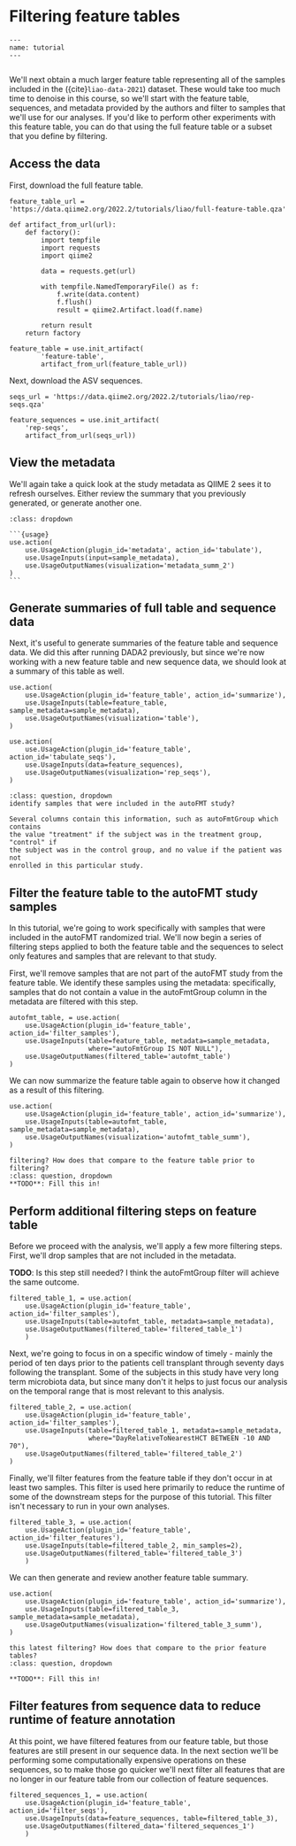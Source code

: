 # Filtering feature tables

```{usage-scope}
---
name: tutorial
---
```

```{usage-selector}
```

We'll next obtain a much larger feature table representing all of the samples
included in the ({cite}`liao-data-2021`) dataset. These would take too much
time to denoise in this course, so we'll start with the feature table,
sequences, and metadata provided by the authors and filter to samples that
we'll use for our analyses. If you'd like to perform other experiments with
this feature table, you can do that using the full feature table or a subset
that you define by filtering.

## Access the data

First, download the full feature table.

```{usage}
feature_table_url = 'https://data.qiime2.org/2022.2/tutorials/liao/full-feature-table.qza'

def artifact_from_url(url):
    def factory():
        import tempfile
        import requests
        import qiime2

        data = requests.get(url)

        with tempfile.NamedTemporaryFile() as f:
            f.write(data.content)
            f.flush()
            result = qiime2.Artifact.load(f.name)

        return result
    return factory

feature_table = use.init_artifact(
        'feature-table',
        artifact_from_url(feature_table_url))
```

Next, download the ASV sequences.

```{usage}
seqs_url = 'https://data.qiime2.org/2022.2/tutorials/liao/rep-seqs.qza'

feature_sequences = use.init_artifact(
    'rep-seqs',
    artifact_from_url(seqs_url))
```

## View the metadata

We'll again take a quick look at the study metadata as QIIME 2 sees it to
refresh ourselves. Either review the summary that you previously generated, or
generate another one.

````{admonition} Expand this box for help generating a metadata summary.
:class: dropdown

```{usage}
use.action(
    use.UsageAction(plugin_id='metadata', action_id='tabulate'),
    use.UsageInputs(input=sample_metadata),
    use.UsageOutputNames(visualization='metadata_summ_2')
)
```
````


## Generate summaries of full table and sequence data

Next, it's useful to generate summaries of the feature table and sequence data.
We did this after running DADA2 previously, but since we're now working with a
new feature table and new sequence data, we should look at a summary of this
table as well.

```{usage}
use.action(
    use.UsageAction(plugin_id='feature_table', action_id='summarize'),
    use.UsageInputs(table=feature_table, sample_metadata=sample_metadata),
    use.UsageOutputNames(visualization='table'),
)

use.action(
    use.UsageAction(plugin_id='feature_table', action_id='tabulate_seqs'),
    use.UsageInputs(data=feature_sequences),
    use.UsageOutputNames(visualization='rep_seqs'),
)
```

```{admonition} Which column or columns in the metadata could be used to
:class: question, dropdown
identify samples that were included in the autoFMT study?

Several columns contain this information, such as autoFmtGroup which contains
the value "treatment" if the subject was in the treatment group, "control" if
the subject was in the control group, and no value if the patient was not
enrolled in this particular study.
```


## Filter the feature table to the autoFMT study samples

In this tutorial, we're going to work specifically with samples that were
included in the autoFMT randomized trial. We'll now begin a series of filtering
steps applied to both the feature table and the sequences to select only
features and samples that are relevant to that study.

First, we'll remove samples that are not part of the autoFMT study from the
feature table. We identify these samples using the metadata: specifically,
samples that do not contain a value in the autoFmtGroup column in the metadata
are filtered with this step.

```{usage}
autofmt_table, = use.action(
    use.UsageAction(plugin_id='feature_table', action_id='filter_samples'),
    use.UsageInputs(table=feature_table, metadata=sample_metadata,
                    where="autoFmtGroup IS NOT NULL"),
    use.UsageOutputNames(filtered_table='autofmt_table')
)
```

We can now summarize the feature table again to observe how it changed as a
result of this filtering.

```{usage}
use.action(
    use.UsageAction(plugin_id='feature_table', action_id='summarize'),
    use.UsageInputs(table=autofmt_table, sample_metadata=sample_metadata),
    use.UsageOutputNames(visualization='autofmt_table_summ'),
)
```

```{admonition} How many samples and features are in this feature table after
filtering? How does that compare to the feature table prior to filtering?
:class: question, dropdown
**TODO**: Fill this in!
```

## Perform additional filtering steps on feature table

Before we proceed with the analysis, we'll apply a few more filtering steps.
First, we'll drop samples that are not included in the metadata.

**TODO**: Is this step still needed? I think the autoFmtGroup filter will
achieve the same outcome.

```{usage}
filtered_table_1, = use.action(
    use.UsageAction(plugin_id='feature_table', action_id='filter_samples'),
    use.UsageInputs(table=autofmt_table, metadata=sample_metadata),
    use.UsageOutputNames(filtered_table='filtered_table_1')
    )
```

Next, we're going to focus in on a specific window of timely - mainly the
period of ten days prior to the patients cell transplant through seventy days
following the transplant. Some of the subjects in this study have very long
term microbiota data, but since many don't it helps to just focus our analysis
on the temporal range that is most relevant to this analysis.

```{usage}
filtered_table_2, = use.action(
    use.UsageAction(plugin_id='feature_table', action_id='filter_samples'),
    use.UsageInputs(table=filtered_table_1, metadata=sample_metadata,
                    where="DayRelativeToNearestHCT BETWEEN -10 AND 70"),
    use.UsageOutputNames(filtered_table='filtered_table_2')
)
```

Finally, we'll filter features from the feature table if they don't occur in at
least two samples. This filter is used here primarily to reduce the runtime of
some of the downstream steps for the purpose of this tutorial. This filter
isn't necessary to run in your own analyses.


```{usage}
filtered_table_3, = use.action(
    use.UsageAction(plugin_id='feature_table', action_id='filter_features'),
    use.UsageInputs(table=filtered_table_2, min_samples=2),
    use.UsageOutputNames(filtered_table='filtered_table_3')
    )
```

We can then generate and review another feature table summary.

```{usage}
use.action(
    use.UsageAction(plugin_id='feature_table', action_id='summarize'),
    use.UsageInputs(table=filtered_table_3, sample_metadata=sample_metadata),
    use.UsageOutputNames(visualization='filtered_table_3_summ'),
)
```

```{admonition} How many samples and features are in the feature table after
this latest filtering? How does that compare to the prior feature tables?
:class: question, dropdown

**TODO**: Fill this in!
```

## Filter features from sequence data to reduce runtime of feature annotation

At this point, we have filtered features from our feature table, but those
features are still present in our sequence data. In the next section we'll be
performing some computationally expensive operations on these sequences, so to
make those go quicker we'll next filter all features that are no longer in our
feature table from our collection of feature sequences.

```{usage}
filtered_sequences_1, = use.action(
    use.UsageAction(plugin_id='feature_table', action_id='filter_seqs'),
    use.UsageInputs(data=feature_sequences, table=filtered_table_3),
    use.UsageOutputNames(filtered_data='filtered_sequences_1')
    )
```
